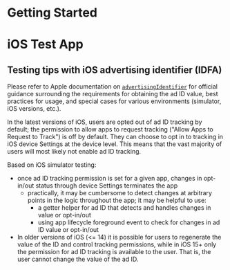 # Getting Started

# iOS Test App
## Testing tips with iOS advertising identifier (IDFA)
Please refer to Apple documentation on [`advertisingIdentifier`](https://developer.apple.com/documentation/adsupport/asidentifiermanager/1614151-advertisingidentifier) for official guidance surrounding the requirements for obtaining the ad ID value, best practices for usage, and special cases for various environments (simulator, iOS versions, etc.).

In the latest versions of iOS, users are opted out of ad ID tracking by default; the permission to allow apps to request tracking ("Allow Apps to Request to Track") is off by default. They can choose to opt in to tracking in iOS device Settings at the device level. This means that the vast majority of users will most likely not enable ad ID tracking.

Based on iOS simulator testing:
- once ad ID tracking permission is set for a given app, changes in opt-in/out status through device Settings terminates the app
    - practically, it may be cumbersome to detect changes at arbitrary points in the logic throughout the app;
    it may be helpful to use:
        - a getter helper for ad ID that detects and handles changes in value or opt-in/out
        - using app lifecycle foreground event to check for changes in ad ID value or opt-in/out
- In older versions of iOS (<= 14) it is possible for users to regenerate the value of the ID and control tracking permissions, while in iOS 15+ only the permission for ad ID tracking is available to the user. That is, the user cannot change the value of the ad ID.

